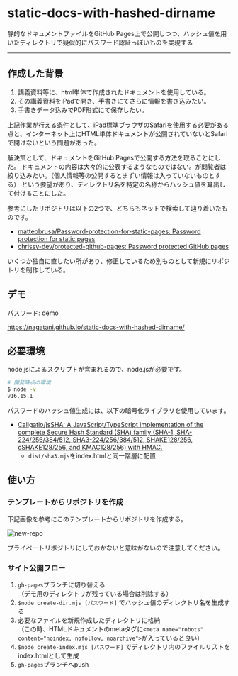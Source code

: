 # static-docs-with-hashed-dirname

静的なドキュメントファイルをGitHub Pages上で公開しつつ、ハッシュ値を用いたディレクトリで疑似的にパスワード認証っぽいものを実現する

----
## 作成した背景

1. 講義資料等に、html単体で作成されたドキュメントを使用している。
2. その講義資料をiPadで開き、手書きにてさらに情報を書き込みたい。
3. 手書きデータ込みでPDF形式にて保存したい。

上記作業が行える条件として、iPad標準ブラウザのSafariを使用する必要がある点と、インターネット上にHTML単体ドキュメントが公開されていないとSafariで開けないという問題があった。

解決策として、ドキュメントをGitHub Pagesで公開する方法を取ることにした。
ドキュメントの内容は大々的に公表するようなものではない。が閲覧者は絞り込みたい。（個人情報等の公開するとまずい情報は入っていないものとする）
という要望があり、ディレクトリ名を特定の名称からハッシュ値を算出して付けることにした。

参考にしたリポジトリは以下の2つで、どちらもネットで検索して辿り着いたものです。

- [matteobrusa/Password-protection-for-static-pages: Password protection for static pages](https://github.com/matteobrusa/Password-protection-for-static-pages)
- [chrissy-dev/protected-github-pages: Password protected GitHub pages](https://github.com/chrissy-dev/protected-github-pages)

いくつか独自に直したい所があり、修正しているため別ものとして新規にリポジトリを制作している。

## デモ

パスワード: demo

<a href="https://nagatani.github.io/static-docs-with-hashed-dirname/" target="_blank">https://nagatani.github.io/static-docs-with-hashed-dirname/</a>

## 必要環境

node.jsによるスクリプトが含まれるので、node.jsが必要です。

```bash
# 開発時点の環境
$ node -v
v16.15.1
```

パスワードのハッシュ値生成には、以下の暗号化ライブラリを使用しています。

- [Caligatio/jsSHA: A JavaScript/TypeScript implementation of the complete Secure Hash Standard (SHA) family (SHA-1, SHA-224/256/384/512, SHA3-224/256/384/512, SHAKE128/256, cSHAKE128/256, and KMAC128/256) with HMAC.](https://github.com/Caligatio/jsSHA)
  - `dist/sha3.mjs`をindex.htmlと同一階層に配置

## 使い方

### テンプレートからリポジトリを作成

下記画像を参考にこのテンプレートからリポジトリを作成する。

![new-repo](https://user-images.githubusercontent.com/696573/196020561-c4d399fa-3707-40a5-b6b0-673be2b07915.png)

プライベートリポジトリにしておかないと意味がないので注意してください。

### サイト公開フロー

1. `gh-pages`ブランチに切り替える<br>（デモ用のディレクトリが残っている場合は削除する）
2. `$node create-dir.mjs [パスワード]` でハッシュ値のディレクトリ名を生成する
3. 必要なファイルを新規作成したディレクトリに格納<br>（この時、HTMLドキュメントのmetaタグに`<meta name="robots" content="noindex, nofollow, noarchive">`が入っていると良い）
4. `$node create-index.mjs [パスワード]` でディレクトリ内のファイルリストをindex.htmlとして生成
5. `gh-pages`ブランチへpush



